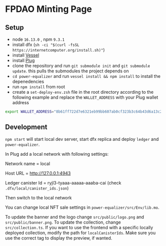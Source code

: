 # FPDAO Minting Page

## Setup

- node `16.13.0` , npm `9.3.1`
- install dfx (`sh -ci "$(curl -fsSL https://internetcomputer.org/install.sh)"`)
- install [Vessel](https://github.com/dfinity/vessel)
- install [Plug](https://plugwallet.ooo/)
- clone the repository and run `git submodule init` and `git submodule update`. this pulls the submodules the project depends on
- `cd power-equalizer` and run `vessel install && npm install` to install the depenedencies
- run `npm install` from root
- create a `set-deploy-env.zsh` file in the root directory according to the following example and replace the `WALLET_ADDRESS` with your Plug wallet address

```sh
export WALLET_ADDRESS="8b61ff722d7e6321eb99bb607ab0cf323b3c64b43d6a13c245c8a4e197f7b38b"
```

## Development

`npm start` will start local dev server, start dfx replica and deploy `ledger` and `power-equalizer`.

In Plug add a local network with following settings:

Network name = local

Host URL = http://127.0.0.1:4943

Ledger canister Id = ryjl3-tyaaa-aaaaa-aaaba-cai (check `.dfx/local/canister_ids.json`)

Then switch to the local network

You can change local NFT sale settings in `power-equalizer/src/Env/lib.mo`.

To update the banner and the logo change `src/public/logo.png` and `src/public/banner.png`.
To update the collection, change `src/collection.ts`. If you want to use the frontend with a specific locally deployed collection,
modify the path for `localCanisterIds`.
Make sure you use the correct tag to display the preview, if wanted.
